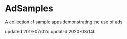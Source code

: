 # AdSamples
A collection of sample apps demonstrating the use of ads

updated 2019-07/02q
updated 2020-08/14b

